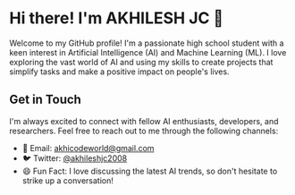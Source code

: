 # Hi there! I'm AKHILESH JC 👋

Welcome to my GitHub profile! I'm a passionate high school student with a keen interest in Artificial Intelligence (AI) and Machine Learning (ML). I love exploring the vast world of AI and using my skills to create projects that simplify tasks and make a positive impact on people's lives.


## Get in Touch

I'm always excited to connect with fellow AI enthusiasts, developers, and researchers. Feel free to reach out to me through the following channels:

- 📧 Email: akhicodeworld@gmail.com
- 🐦 Twitter: [@akhileshjc2008](https://twitter.com/yourhandle)
- 😄 Fun Fact: I love discussing the latest AI trends, so don't hesitate to strike up a conversation!
